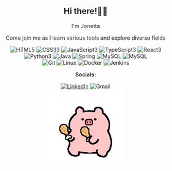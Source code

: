 <div align=center>
  <h2>Hi there!👋🏻</h2>
  <p>I'm Jonetta</p>
  <p>Come join me as I learn various tools and explore diverse fields</p>
  <img alt="HTML5" src="https://img.shields.io/badge/HTML5-%23f06529?logo=html5&logoColor=%23ebebeb&labelColor=%23f06529">
  <img alt="CSS33" src="https://img.shields.io/badge/CSS3-%231572B6?logo=css3&logoColor=%23ebebeb&labelColor=%231572B6">
  <img alt="JavaScript3" src="https://img.shields.io/badge/JavaScript-%23F7DF1E?logo=javascript&logoColor=%23000000&labelColor=%23F7DF1E">
  <img alt="TypeScript3" src="https://img.shields.io/badge/TypeScript-%233178C6?logo=typescript&logoColor=%23ebebeb&labelColor=%233178C6">
  <img alt="React3" src="https://img.shields.io/badge/React-%2361DAFB?logo=react&logoColor=%23000000&labelColor=%2361DAFB">
  <br>
  <img alt="Python3" src="https://img.shields.io/badge/Python3-%233776AB?logo=python&logoColor=%23ebebeb&labelColor=%233776AB">
  <img alt="Java" src="https://img.shields.io/badge/Java-%23F80000?logo=oracle&logoColor=%23ebebeb&labelColor=%23F80000">
  <img alt="Spring" src="https://img.shields.io/badge/Spring-%236DB33F?logo=spring&logoColor=%23ebebeb&labelColor=%236DB33F">
  <img alt="MySQL" src="https://img.shields.io/badge/MySQL-%234479A1?logo=mysql&logoColor=%23ebebeb&labelColor=%234479A1">
  <img alt="MySQL" src="https://img.shields.io/badge/MySQL-%234479A1?logo=mysql&logoColor=%23ebebeb&labelColor=%234479A1">
  <br>
  <img alt="Git" src="https://img.shields.io/badge/Git-%23F05032?logo=git&logoColor=%23ebebeb&labelColor=%23F05032">
  <img alt="Linux" src="https://img.shields.io/badge/Linux-%23FCC624?logo=linux&logoColor=%23000000&labelColor=%23FCC624">
  <img alt="Docker" src="https://img.shields.io/badge/Docker-%232496ED?logo=docker&logoColor=%23ebebeb&labelColor=%232496ED">
  <img alt="Jenkins" src="https://img.shields.io/badge/Jenkins-%23D24939?logo=jenkins&logoColor=%23ebebeb&labelColor=%23D24939">
  <br>
  <p><strong>Socials:</strong></p>
  <a href="https://www.linkedin.com/in/jonetta/"><img alt="LinkedIn" src="https://img.shields.io/badge/LinkedIn-%230A66C2?logo=linkedin&logoColor=%23ebebeb&labelColor=%230A66C2"></a>
  <img alt="Gmail" src="https://img.shields.io/badge/Gmail-%23EA4335?logo=gmail&logoColor=%23ebebeb&labelColor=%23EA4335">
  <br>
  <img alt="pig dancing with drumsticks" src="/assets/giphy-pig-drumsticks.gif">
</div>
